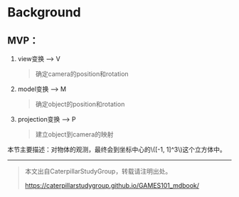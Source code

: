 # Background

## MVP：


1. view变换 --> V
   
   > 确定camera的position和rotation



2. model变换 --> M
   
   > 确定object的position和rotation



3. projection变换 --> P
   
   > 建立object到camera的映射



本节主要描述：对物体的观测，最终会到坐标中心的\\([-1, 1]^3\\)这个立方体中。




-------------------------------

> 本文出自CaterpillarStudyGroup，转载请注明出处。
>
> https://caterpillarstudygroup.github.io/GAMES101_mdbook/
